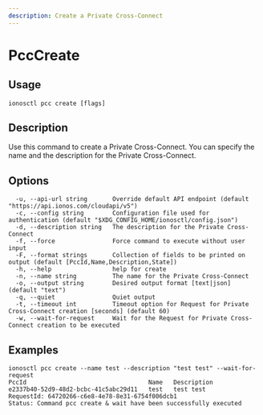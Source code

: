 ```yaml
---
description: Create a Private Cross-Connect
---
```


# PccCreate

## Usage

```text
ionosctl pcc create [flags]
```

## Description

Use this command to create a Private Cross-Connect. You can specify the name and the description for the Private Cross-Connect.

## Options

```text
  -u, --api-url string       Override default API endpoint (default "https://api.ionos.com/cloudapi/v5")
  -c, --config string        Configuration file used for authentication (default "$XDG_CONFIG_HOME/ionosctl/config.json")
  -d, --description string   The description for the Private Cross-Connect
  -f, --force                Force command to execute without user input
  -F, --format strings       Collection of fields to be printed on output (default [PccId,Name,Description,State])
  -h, --help                 help for create
  -n, --name string          The name for the Private Cross-Connect
  -o, --output string        Desired output format [text|json] (default "text")
  -q, --quiet                Quiet output
  -t, --timeout int          Timeout option for Request for Private Cross-Connect creation [seconds] (default 60)
  -w, --wait-for-request     Wait for the Request for Private Cross-Connect creation to be executed
```

## Examples

```text
ionosctl pcc create --name test --description "test test" --wait-for-request 
PccId                                  Name   Description
e2337b40-52d9-48d2-bcbc-41c5abc29d11   test   test test
RequestId: 64720266-c6e8-4e78-8e31-6754f006dcb1
Status: Command pcc create & wait have been successfully executed
```

